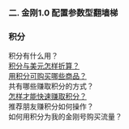 ### 二. 金刚1.0 配置参数型翻墙梯
### 积分
积分有什么用？<br>
[积分与美元怎样折算？](https://a2zitpro.github.io/web/积分与美元怎样折算)<br>
[用积分可购买哪些商品？](https://a2zitpro.github.io/web/用积分可购买哪些商品)<br>
共有哪些赚取积分的方式？<br>
[怎样才能快速赚取积分？](https://a2zitpro.github.io/web/怎样才能快速赚取积分)<br>
推荐朋友赚积分如何操作？<br>
如何用积分为我的金刚号购买流量？<br>
